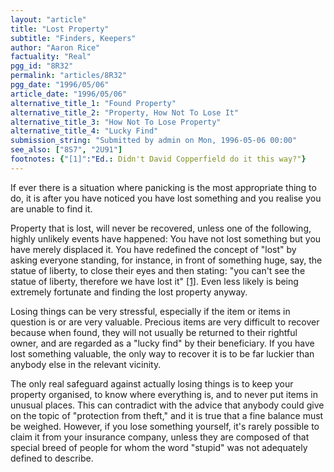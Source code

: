 ```yaml
---
layout: "article"
title: "Lost Property"
subtitle: "Finders, Keepers"
author: "Aaron Rice"
factuality: "Real"
pgg_id: "8R32"
permalink: "articles/8R32"
pgg_date: "1996/05/06"
article_date: "1996/05/06"
alternative_title_1: "Found Property"
alternative_title_2: "Property, How Not To Lose It"
alternative_title_3: "How Not To Lose Property"
alternative_title_4: "Lucky Find"
submission_string: "Submitted by admin on Mon, 1996-05-06 00:00"
see_also: ["8S7", "2U91"]
footnotes: {"[1]":"Ed.: Didn't David Copperfield do it this way?"}
---
```

<div>
<p>If ever there is a situation where panicking is the most appropriate thing to do, it is after you have noticed you have lost something and you realise you are unable to find it.</p>
<p>Property that is lost, will never be recovered, unless one of the following, highly unlikely events have happened: You have not lost something but you have merely displaced it. You have redefined the concept of "lost" by asking everyone standing, for instance, in front of something huge, say, the statue of liberty, to close their eyes and then stating: "you can't see the statue of liberty, therefore we have lost it" <a href="#footnotes.1" class="footnote-link">[1]</a>. Even less likely is being extremely fortunate and finding the lost property anyway.</p>
<p>Losing things can be very stressful, especially if the item or items in question is or are very valuable. Precious items are very difficult to recover because when found, they will not usually be returned to their rightful owner, and are regarded as a "lucky find" by their beneficiary. If you have lost something valuable, the only way to recover it is to be far luckier than anybody else in the relevant vicinity.</p>
<p>The only real safeguard against actually losing things is to keep your property organised, to know where everything is, and to never put items in unusual places. This can contradict with the advice that anybody could give on the topic of "protection from theft," and it is true that a fine balance must be weighed. However, if you lose something yourself, it's rarely possible to claim it from your insurance company, unless they are composed of that special breed of people for whom the word "stupid" was not adequately defined to describe.</p>
</div>
